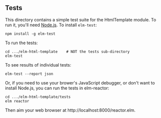 ## Tests

This directory contains a simple test suite for the HtmlTemplate module. To run it, you'll need [Node.js](https://nodejs.org/en/). To install `elm-test`:

```
npm install -g elm-test
```

To run the tests:

```
cd .../elm-html-template    # NOT the tests sub-directory
elm-test
```

To see results of individual tests:

```
elm-test --report json
```

Or, if you need to use your brower's JavaScript debugger, or don't want to install Node.js, you can run the tests in elm-reactor:

    cd .../elm-html-template/tests
    elm reactor

Then aim your web browser at http://localhost:8000/reactor.elm.
